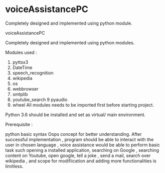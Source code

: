# voiceAssistancePC
Completely designed and implemented using python module. 


voiceAssistancePC

  
Completely designed and implemented using python modules.

Modules used :

1. pyttsx3
2. DateTime
3. speech_recognition
4. wikipedia
5. os
6. webbrowser
7. smtplib
8. youtube_search 9 pyaudio
9. wheel
All modules needs to be imported first before starting project.

Python 3.6 should be installed and set as virtual/ main environment.

Prerequisite :

python basic syntax
Oops concept for better understanding.
After successful implementation , program should be able to interact with the user in chosen language , voice assistance would be able to perform basic task such opening a installed application, searching on Google , searching content on Youtube, open google, tell a joke , send a mail, search over wikipedia , and scope for modifiication and adding more functionalities is limitless.

